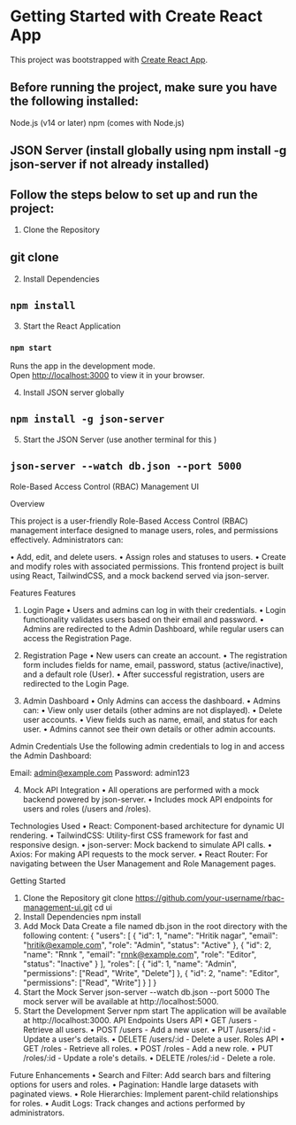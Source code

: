 # Getting Started with Create React App

This project was bootstrapped with [Create React App](https://github.com/facebook/create-react-app).


## Before running the project, make sure you have the following installed:

Node.js (v14 or later)
npm (comes with Node.js)
## JSON Server (install globally using npm install -g json-server if not already installed)


## Follow the steps below to set up and run the project:

1. Clone the Repository
 ## git clone <repository-url>

2. Install Dependencies
 ## `npm install`

3. Start the React Application
 ### `npm start`

Runs the app in the development mode.\
Open [http://localhost:3000](http://localhost:3000) to view it in your browser.

4. Install JSON server globally 
 ## `npm install -g json-server`

5.  Start the JSON Server (use another terminal for this )
 ## `json-server --watch db.json --port 5000`




Role-Based Access Control (RBAC) Management UI


 Overview

This project is a user-friendly Role-Based Access Control (RBAC) management interface designed to manage users, roles, and permissions effectively. Administrators can:

•	Add, edit, and delete users.
•	Assign roles and statuses to users.
•	Create and modify roles with associated permissions.
This frontend project is built using React, TailwindCSS, and a mock backend served via json-server.

Features
Features
1. Login Page
•	Users and admins can log in with their credentials.
•	Login functionality validates users based on their email and password.
•	Admins are redirected to the Admin Dashboard, while regular users can access the Registration Page.

2. Registration Page
•	New users can create an account.
•	The registration form includes fields for name, email, password, status (active/inactive), and a default role (User).
•	After successful registration, users are redirected to the Login Page.

3. Admin Dashboard
•	Only Admins can access the dashboard.
•	Admins can:
•	View only user details (other admins are not displayed).
•	Delete user accounts.
•	View fields such as name, email, and status for each user.
•	Admins cannot see their own details or other admin accounts.

Admin Credentials
Use the following admin credentials to log in and access the Admin Dashboard:

Email: admin@example.com
Password: admin123

4. Mock API Integration
•	All operations are performed with a mock backend powered by json-server.
•	Includes mock API endpoints for users and roles (/users and /roles).



Technologies Used
•	React: Component-based architecture for dynamic UI rendering.
•	TailwindCSS: Utility-first CSS framework for fast and responsive design.
•	json-server: Mock backend to simulate API calls.
•	Axios: For making API requests to the mock server.
•	React Router: For navigating between the User Management and Role Management pages.

Getting Started
1. Clone the Repository
git clone https://github.com/your-username/rbac-management-ui.git
cd ui
2. Install Dependencies
npm install
3. Add Mock Data
Create a file named db.json in the root directory with the following content:
{
  "users": [
    { "id": 1, "name": "Hritik nagar", "email": "hritik@example.com", "role": "Admin", "status": "Active" },
    { "id": 2, "name": "Rnnk ", "email": "rnnk@example.com", "role": "Editor", "status": "Inactive" }
  ],
  "roles": [
    { "id": 1, "name": "Admin", "permissions": ["Read", "Write", "Delete"] },
    { "id": 2, "name": "Editor", "permissions": ["Read", "Write"] }
  ]
}
4. Start the Mock Server
json-server --watch db.json --port 5000
The mock server will be available at http://localhost:5000.
5. Start the Development Server
npm start
The application will be available at http://localhost:3000.
API Endpoints
Users API
•	GET /users - Retrieve all users.
•	POST /users - Add a new user.
•	PUT /users/:id - Update a user's details.
•	DELETE /users/:id - Delete a user.
Roles API
•	GET /roles - Retrieve all roles.
•	POST /roles - Add a new role.
•	PUT /roles/:id - Update a role's details.
•	DELETE /roles/:id - Delete a role.

Future Enhancements
•	Search and Filter: Add search bars and filtering options for users and roles.
•	Pagination: Handle large datasets with paginated views.
•	Role Hierarchies: Implement parent-child relationships for roles.
•	Audit Logs: Track changes and actions performed by administrators.






